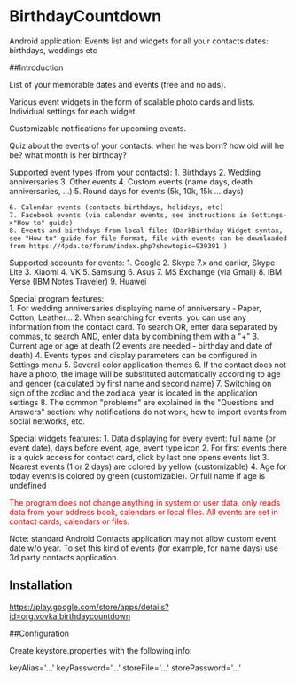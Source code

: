 # BirthdayCountdown

Android application: Events list and widgets for all your contacts dates: birthdays, weddings etc

##Introduction

List of your memorable dates and events (free and no ads).

Various event widgets in the form of scalable photo cards and lists. Individual settings for each widget.

Customizable notifications for upcoming events.

Quiz about the events of your contacts: when he was born? how old will he be? what month is her birthday?

Supported event types (from your contacts):
	1. Birthdays
	2. Wedding anniversaries
	3. Other events
	4. Custom events (name days, death anniversaries, ...)
	5. Round days for events (5k, 10k, 15k ... days)

	6. Calendar events (contacts birthdays, holidays, etc)
	7. Facebook events (via calendar events, see instructions in Settings->"How to" guide)
	8. Events and birthdays from local files (DarkBirthday Widget syntax, see "How to" guide for file format, file with events can be downloaded from https://4pda.to/forum/index.php?showtopic=939391 )

Supported accounts for events:
	1. Google
	2. Skype 7.x and earlier, Skype Lite
	3. Xiaomi
	4. VK
	5. Samsung
	6. Asus
	7. MS Exchange (via Gmail)
	8. IBM Verse (IBM Notes Traveler)
	9. Huawei

Special program features:	
	1. For wedding anniversaries displaying name of anniversary - Paper, Cotton, Leather...
	2. When searching for events, you can use any information from the contact card. To search OR, enter data separated by commas, to search AND, enter data by combining them with a "+"
	3. Current age or age at death (2 events are needed - birthday and date of death)
	4. Events types and display parameters can be configured in Settings menu
	5. Several color application themes
	6. If the contact does not have a photo, the image will be substituted automatically according to age and gender (calculated by first name and second name)
	7. Switching on sign of the zodiac and the zodiacal year is located in the application settings
	8. The common "problems" are explained in the "Questions and Answers" section: why notifications do not work, how to import events from social networks, etc.
 
Special widgets features: 
	1. Data displaying for every event: full name (or event date), days before event, age, event type icon
	2. For first events there is a quick access for contact card, click by last one opens events list
	3. Nearest events (1 or 2 days) are colored by yellow (customizable)
	4. Age for today events is colored by green (customizable). Or full name if age is undefined

<font color="#ff0000">The program does not change anything in system or user data, only reads data from your address book, calendars or local files. All events are set in contact cards, calendars or files.</font>

Note: standard Android Contacts application may not allow custom event date w/o year. To set this kind of events (for example, for name days) use 3d party contacts application.

## Installation

https://play.google.com/store/apps/details?id=org.vovka.birthdaycountdown

##Configuration

Create keystore.properties with the following info:

keyAlias='...'
keyPassword='...'
storeFile='...'
storePassword='...'

